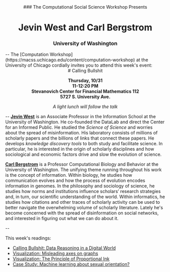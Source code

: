 <center>
### The Computational Social Science Workshop Presents

# Jevin West and Carl Bergstrom
### University of Washington
</center>
--
The [Computation Workshop](https://macss.uchicago.edu/content/computation-workshop) at the University of Chicago cordially invites you to attend this week's event:

<center>
# Calling Bullshit

**Thursday, 10/31**<br>
**11-12:20 PM**<br>
**Stevanovich Center for Financial Mathematics 112**<br>
**5727 S. University Ave.** <br>

*A light lunch will follow the talk*
<br>
</center>

--
[**Jevin West**](https://jevinwest.org/) is an Associate Professor in the Information School at the University of Washington. He co-founded the DataLab and direct the Center for an Informed Public. He studied the *Science of Science* and worries about the spread of misinformation. His laboratory consists of millions of scholarly papers and the billions of links that connect these papers. He develops *knowledge discovery tools* to both study and facilitate science. In particular, he is interested in the origin of scholarly disciplines and how sociological and economic factors drive and slow the evolution of science.

[**Carl Bergstrom**](https://www.biology.washington.edu/people/profile/carl-bergstrom) is a Professor Computational Biology and Behavior at the University of Washington. The unifying theme running throughout his work is the concept of information. Within biology, he studies how communication evolves and how the process of evolution encodes information in genomes. In the philosophy and sociology of science, he studies how norms and institutions influence scholars’ research strategies and, in turn, our scientific understanding of the world. Within informatics, he studies how citations and other traces of scholarly activity can be used to better navigate the overwhelming volume of scholarly literature. Lately he's become concerned with the spread of disinformation on social networks, and interested in figuring out what we can do about it.
 
--

This week's readings:

- [Calling Bullshit: Data Reasoning in a Digital World](https://callingbullshit.org/)
- [Visualization: Misleading axes on graphs](https://callingbullshit.org/tools/tools_misleading_axes.html)
- [Visualization: The Principle of Proportional Ink](https://callingbullshit.org/tools/tools_proportional_ink.html)
- [Case Study: Machine learning about sexual orientation?](https://callingbullshit.org/case_studies/case_study_ml_sexual_orientation.html)



